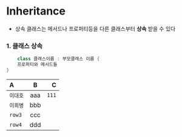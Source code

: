 # Inheritance

- 상속
클래스는 메서드나 프로퍼티등을 다른 클래스부터 **상속** 받을 수 있다

### 1. 클래스 상속

```Swift
    class 클래스이름 : 부모클래스 이름 {
    프로퍼티와 메서드들
}
```
| A | B | C |
|:---|:---:|---:|
| `이대호` | aaa | `111` |
| `이희병` | bbb |  |
| `row3` | ccc |  |
| `row4` | ddd |  |
